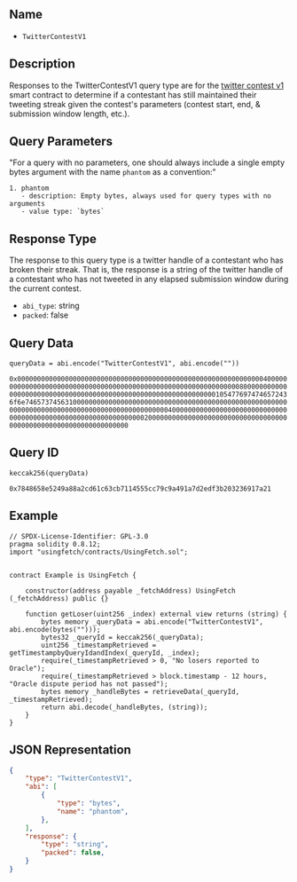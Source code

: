 ## Name

- `TwitterContestV1`

## Description

Responses to the TwitterContestV1 query type are for the [twitter contest v1](https://github.com/tkernell/twitter-contest) smart contract to determine if a contestant has still maintained their tweeting streak given the contest's parameters (contest start, end, & submission window length, etc.).

## Query Parameters

"For a query with no parameters, one should always include a single empty bytes argument with the name `phantom` as a convention:"

```
1. phantom
   - description: Empty bytes, always used for query types with no arguments
   - value type: `bytes`
```

## Response Type

The response to this query type is a twitter handle of a contestant who has broken their streak. That is, the response is a string of the twitter handle of a contestant who has not tweeted in any elapsed submission window during the current contest.

- `abi_type`: string
- `packed`: false

## Query Data

```solidity
queryData = abi.encode("TwitterContestV1", abi.encode(""))
```
`0x00000000000000000000000000000000000000000000000000000000000000400000000000000000000000000000000000000000000000000000000000000080000000000000000000000000000000000000000000000000000000000000001054776974746572436f6e74657374563100000000000000000000000000000000000000000000000000000000000000000000000000000000000000000000004000000000000000000000000000000000000000000000000000000000000000200000000000000000000000000000000000000000000000000000000000000000`

## Query ID

```solidity
keccak256(queryData)
```
`0x7848658e5249a88a2cd61c63cb7114555cc79c9a491a7d2edf3b203236917a21`

## Example

```solidity
// SPDX-License-Identifier: GPL-3.0
pragma solidity 0.8.12;
import "usingfetch/contracts/UsingFetch.sol";


contract Example is UsingFetch {

    constructor(address payable _fetchAddress) UsingFetch (_fetchAddress) public {}

    function getLoser(uint256 _index) external view returns (string) {
        bytes memory _queryData = abi.encode("TwitterContestV1", abi.encode(bytes("")));
        bytes32 _queryId = keccak256(_queryData);
        uint256 _timestampRetrieved = getTimestampbyQueryIdandIndex(_queryId, _index);
        require(_timestampRetrieved > 0, "No losers reported to Oracle");
        require(_timestampRetrieved > block.timestamp - 12 hours, "Oracle dispute period has not passed");
        bytes memory _handleBytes = retrieveData(_queryId, _timestampRetrieved);
        return abi.decode(_handleBytes, (string));
    }
}
```

## JSON Representation

```json
{
    "type": "TwitterContestV1",
    "abi": [
        {
            "type": "bytes",
            "name": "phantom",
        },
    ],
    "response": {
        "type": "string",
        "packed": false,
    }
}
```
